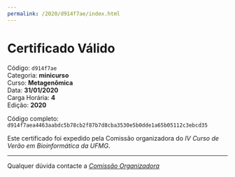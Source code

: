 ```yaml
---
permalink: /2020/d914f7ae/index.html
---
```


# Certificado Válido

Código: `d914f7ae`<br>
Categoria: **minicurso**<br>
Curso: **Metagenômica**<br>
Data: **31/01/2020**<br>
Carga Horária: **4**<br>
Edição: **2020**<br>


Código completo: `d914f7aea4463aabdc5b78cb2f87b7d8cba3530e5b0dde1a65b05112c3ebcd35`


Este certificado foi expedido pela Comissão organizadora do *IV Curso de Verão em Bioinformática da UFMG*.

----

Qualquer dúvida contacte a [_Comissão Organizadora_](<mailto:cursobioinfoufmg@gmail.com$subject=[Certificados]>)

